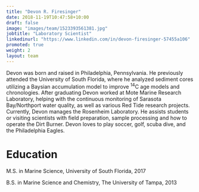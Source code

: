 ```yaml
---
title: "Devon R. Firesinger"
date: 2018-11-19T10:47:58+10:00
draft: false
image: "images/team/1523393561381.jpg"
jobtitle: "Laboratory Scientist"
linkedinurl: "https://www.linkedin.com/in/devon-firesinger-57455a106"
promoted: true
weight: 2
layout: team
---
```


Devon was born and raised in Philadelphia, Pennsylvania. He previously attended the University of South Florida, where he analyzed sediment cores utilizing a Baysian accumulation model to improve <sup>14</sup>C age models and chronologies. After graduating Devon worked at Mote Marine Research Laboratory, helping with the continuous monitoring of Sarasota Bay/Northport water quality, as well as various Red Tide research projects. Currently, Devon manages the Rosenheim Laboratory. He assists students or visiting scientists with field preparation, sample processing and how to operate the Dirt Burner. Devon loves to play soccer, golf, scuba dive, and the Philadelphia Eagles.

# Education

M.S. in Marine Science, University of South Florida, 2017

B.S. in Marine Science and Chemistry, The University of Tampa, 2013
